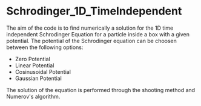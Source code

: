 # Schrodinger_1D_TimeIndependent
The aim of the code is to find numerically a solution for the 1D time independent Schrodinger Equation for a particle inside a box with a given potential.
The potential of the Schrodinger equation can be choosen between the following options:

* Zero Potential
* Linear Potential
* Cosinusoidal Potential
* Gaussian Potential

The solution of the equation is performed through the shooting method and Numerov's algorithm.
